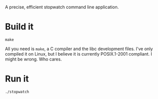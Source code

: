 A precise, efficient stopwatch command line application.

# Build it

```
make
```

All you need is `make`, a C compiler and the libc development files. I've only
compiled it on Linux, but I believe it is currently POSIX.1-2001 compliant. I
might be wrong. Who cares.


# Run it

```
./stopwatch
```
